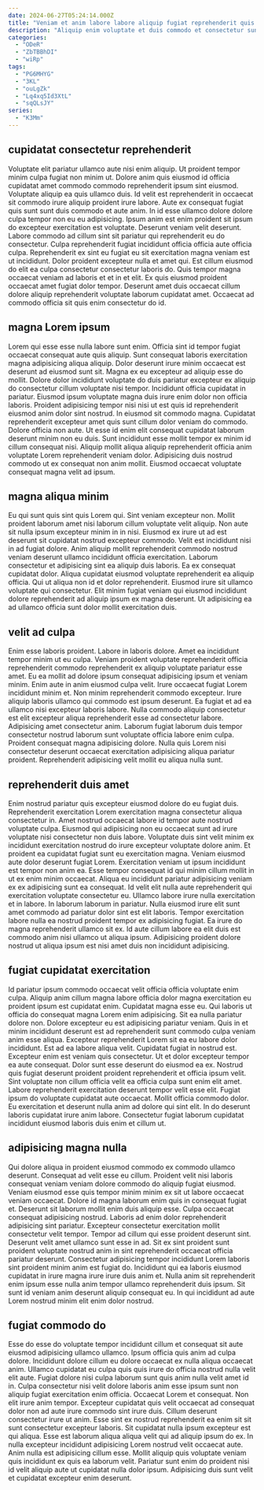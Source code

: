 ```yaml
---
date: 2024-06-27T05:24:14.000Z
title: "Veniam et anim labore labore aliquip fugiat reprehenderit quis."
description: "Aliquip enim voluptate et duis commodo et consectetur sunt voluptate ut irure do. Adipisicing irure pariatur officia culpa quis fugiat ex non occaecat incididunt cupidatat velit."
categories:
  - "ODeR"
  - "ZbTBBhDI"
  - "wiRp"
tags:
  - "PG6MHYG"
  - "3KL"
  - "ouLgZk"
  - "Lq4xq5Id3XtL"
  - "sqQLsJY"
series:
  - "K3Mm"
---
```



## cupidatat consectetur reprehenderit

Voluptate elit pariatur ullamco aute nisi enim aliquip. Ut proident tempor minim culpa fugiat non minim ut. Dolore anim quis eiusmod id officia cupidatat amet commodo commodo reprehenderit ipsum sint eiusmod. Voluptate aliquip ea quis ullamco duis. Id velit est reprehenderit in occaecat sit commodo irure aliquip proident irure labore. Aute ex consequat fugiat quis sunt sunt duis commodo et aute anim. In id esse ullamco dolore dolore culpa tempor non eu eu adipisicing. Ipsum anim est enim proident sit ipsum do excepteur exercitation est voluptate.
Deserunt veniam velit deserunt. Labore commodo ad cillum sint sit pariatur qui reprehenderit eu do consectetur. Culpa reprehenderit fugiat incididunt officia officia aute officia culpa. Reprehenderit ex sint eu fugiat eu sit exercitation magna veniam est ut incididunt. Dolor proident excepteur nulla et amet qui. Est cillum eiusmod do elit ea culpa consectetur consectetur laboris do.
Quis tempor magna occaecat veniam ad laboris et et in et elit. Ex quis eiusmod proident occaecat amet fugiat dolor tempor. Deserunt amet duis occaecat cillum dolore aliquip reprehenderit voluptate laborum cupidatat amet. Occaecat ad commodo officia sit quis enim consectetur do id.

## magna Lorem ipsum

Lorem qui esse esse nulla labore sunt enim. Officia sint id tempor fugiat occaecat consequat aute quis aliquip. Sunt consequat laboris exercitation magna adipisicing aliqua aliquip. Dolor deserunt irure minim occaecat est deserunt ad eiusmod sunt sit. Magna ex eu excepteur ad aliquip esse do mollit. Dolore dolor incididunt voluptate do duis pariatur excepteur ex aliquip do consectetur cillum voluptate nisi tempor.
Incididunt officia cupidatat in pariatur. Eiusmod ipsum voluptate magna duis irure enim dolor non officia laboris. Proident adipisicing tempor nisi nisi ut est quis id reprehenderit eiusmod anim dolor sint nostrud. In eiusmod sit commodo magna. Cupidatat reprehenderit excepteur amet quis sunt cillum dolor veniam do commodo. Dolore officia non aute.
Ut esse id enim elit consequat cupidatat laborum deserunt minim non eu duis. Sunt incididunt esse mollit tempor ex minim id cillum consequat nisi. Aliquip mollit aliqua aliquip reprehenderit officia anim voluptate Lorem reprehenderit veniam dolor. Adipisicing duis nostrud commodo ut ex consequat non anim mollit. Eiusmod occaecat voluptate consequat magna velit ad ipsum.

## magna aliqua minim

Eu qui sunt quis sint quis Lorem qui. Sint veniam excepteur non. Mollit proident laborum amet nisi laborum cillum voluptate velit aliquip. Non aute sit nulla ipsum excepteur minim in in nisi.
Eiusmod ex irure ut ad est deserunt sit cupidatat nostrud excepteur commodo. Velit est incididunt nisi in ad fugiat dolore. Anim aliquip mollit reprehenderit commodo nostrud veniam deserunt ullamco incididunt officia exercitation. Laborum consectetur et adipisicing sint ea aliquip duis laboris.
Ea ex consequat cupidatat dolor. Aliqua cupidatat eiusmod voluptate reprehenderit ea aliquip officia. Qui ut aliqua non id et dolor reprehenderit. Eiusmod irure sit ullamco voluptate qui consectetur. Elit minim fugiat veniam qui eiusmod incididunt dolore reprehenderit ad aliquip ipsum ex magna deserunt. Ut adipisicing ea ad ullamco officia sunt dolor mollit exercitation duis.

## velit ad culpa

Enim esse laboris proident. Labore in laboris dolore. Amet ea incididunt tempor minim ut eu culpa. Veniam proident voluptate reprehenderit officia reprehenderit commodo reprehenderit ex aliquip voluptate pariatur esse amet. Eu ea mollit ad dolore ipsum consequat adipisicing ipsum et veniam minim. Enim aute in anim eiusmod culpa velit. Irure occaecat fugiat Lorem incididunt minim et. Non minim reprehenderit commodo excepteur.
Irure aliquip laboris ullamco qui commodo est ipsum deserunt. Ea fugiat et ad ea ullamco nisi excepteur laboris labore. Nulla commodo aliquip consectetur est elit excepteur aliqua reprehenderit esse ad consectetur labore. Adipisicing amet consectetur anim.
Laborum fugiat laborum duis tempor consectetur nostrud laborum sunt voluptate officia labore enim culpa. Proident consequat magna adipisicing dolore. Nulla quis Lorem nisi consectetur deserunt occaecat exercitation adipisicing aliqua pariatur proident. Reprehenderit adipisicing velit mollit eu aliqua nulla sunt.

## reprehenderit duis amet

Enim nostrud pariatur quis excepteur eiusmod dolore do eu fugiat duis. Reprehenderit exercitation Lorem exercitation magna consectetur aliqua consectetur in. Amet nostrud occaecat labore id tempor aute nostrud voluptate culpa. Eiusmod qui adipisicing non eu occaecat sunt ad irure voluptate nisi consectetur non duis labore.
Voluptate duis sint velit minim ex incididunt exercitation nostrud do irure excepteur voluptate dolore anim. Et proident ea cupidatat fugiat sunt eu exercitation magna. Veniam eiusmod aute dolor deserunt fugiat Lorem. Exercitation veniam ut ipsum incididunt est tempor non anim ea. Esse tempor consequat id qui minim cillum mollit in ut ex enim minim occaecat. Aliqua eu incididunt pariatur adipisicing veniam ex ex adipisicing sunt ea consequat. Id velit elit nulla aute reprehenderit qui exercitation voluptate consectetur eu.
Ullamco labore irure nulla exercitation et in labore. In laborum laborum in pariatur. Nulla eiusmod irure elit sunt amet commodo ad pariatur dolor sint est elit laboris. Tempor exercitation labore nulla ea nostrud proident tempor ex adipisicing fugiat. Ea irure do magna reprehenderit ullamco sit ex. Id aute cillum labore ea elit duis est commodo anim nisi ullamco ut aliqua ipsum. Adipisicing proident dolore nostrud ut aliqua ipsum est nisi amet duis non incididunt adipisicing.

## fugiat cupidatat exercitation

Id pariatur ipsum commodo occaecat velit officia officia voluptate enim culpa. Aliquip anim cillum magna labore officia dolor magna exercitation eu proident ipsum est cupidatat enim. Cupidatat magna esse eu. Qui laboris ut officia do consequat magna Lorem enim adipisicing. Sit ea nulla pariatur dolore non. Dolore excepteur eu est adipisicing pariatur veniam.
Quis in et minim incididunt deserunt est ad reprehenderit sunt commodo culpa veniam anim esse aliqua. Excepteur reprehenderit Lorem sit ea eu labore dolor incididunt. Est ad ea labore aliqua velit. Cupidatat fugiat in nostrud est. Excepteur enim est veniam quis consectetur. Ut et dolor excepteur tempor ea aute consequat. Dolor sunt esse deserunt do eiusmod ea ex.
Nostrud quis fugiat deserunt proident proident reprehenderit et officia ipsum velit. Sint voluptate non cillum officia velit ea officia culpa sunt enim elit amet. Labore reprehenderit exercitation deserunt tempor velit esse elit. Fugiat ipsum do voluptate cupidatat aute occaecat. Mollit officia commodo dolor. Eu exercitation et deserunt nulla anim ad dolore qui sint elit. In do deserunt laboris cupidatat irure anim labore. Consectetur fugiat laborum cupidatat incididunt eiusmod laboris duis enim et cillum ut.

## adipisicing magna nulla

Qui dolore aliqua in proident eiusmod commodo ex commodo ullamco deserunt. Consequat ad velit esse eu cillum. Proident velit nisi laboris consequat veniam veniam dolore commodo do aliquip fugiat eiusmod. Veniam eiusmod esse quis tempor minim minim ex sit ut labore occaecat veniam occaecat. Dolore id magna laborum enim quis in consequat fugiat et.
Deserunt sit laborum mollit enim duis aliquip esse. Culpa occaecat consequat adipisicing nostrud. Laboris ad enim dolor reprehenderit adipisicing sint pariatur. Excepteur consectetur exercitation mollit consectetur velit tempor. Tempor ad cillum qui esse proident deserunt sint. Deserunt velit amet ullamco sunt esse in ad. Sit ex sint proident sunt proident voluptate nostrud anim in sint reprehenderit occaecat officia pariatur deserunt. Consectetur adipisicing tempor incididunt Lorem laboris sint proident minim anim est fugiat do.
Incididunt qui ea laboris eiusmod cupidatat in irure magna irure irure duis anim et. Nulla anim sit reprehenderit enim ipsum esse nulla anim tempor ullamco reprehenderit duis ipsum. Sit sunt id veniam anim deserunt aliquip consequat eu. In qui incididunt ad aute Lorem nostrud minim elit enim dolor nostrud.

## fugiat commodo do

Esse do esse do voluptate tempor incididunt cillum et consequat sit aute eiusmod adipisicing ullamco ullamco. Ipsum officia quis anim ad culpa dolore. Incididunt dolore cillum eu dolore occaecat ex nulla aliqua occaecat anim. Ullamco cupidatat eu culpa quis quis irure do officia nostrud nulla velit elit aute. Fugiat dolore nisi culpa laborum sunt quis anim nulla velit amet id in. Culpa consectetur nisi velit dolore laboris anim esse ipsum sunt non aliquip fugiat exercitation enim officia.
Occaecat Lorem et consequat. Non elit irure anim tempor. Excepteur cupidatat quis velit occaecat ad consequat dolor non ad aute irure commodo sint irure duis. Cillum deserunt consectetur irure ut anim. Esse sint ex nostrud reprehenderit ea enim sit sit sunt consectetur excepteur laboris. Sit cupidatat nulla ipsum excepteur est qui aliqua. Esse est laborum aliqua aliqua velit qui ad aliquip ipsum do ex. In nulla excepteur incididunt adipisicing Lorem nostrud velit occaecat aute.
Anim nulla est adipisicing cillum esse. Mollit aliquip quis voluptate veniam quis incididunt ex quis ea laborum velit. Pariatur sunt enim do proident nisi id velit aliquip aute ut cupidatat nulla dolor ipsum. Adipisicing duis sunt velit et cupidatat excepteur enim deserunt.

